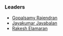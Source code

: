 ### Leaders
* [Gopalsamy Rajendran](mailto:gopalsamy.rajendran@owasp.org)
* [Jayakumar Jayabalan](mailto:jayakumar.jayabalan@owasp.org)
* [Rakesh Elamaran](mailto:rakesh.elamaran@owasp.org)
